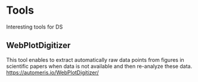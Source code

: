 # Tools
Interesting tools for DS

## WebPlotDigitizer
This tool enables to extract automatically raw data points from figures in scientific papers when data is not available and then re-analyze these data.
https://automeris.io/WebPlotDigitizer/
